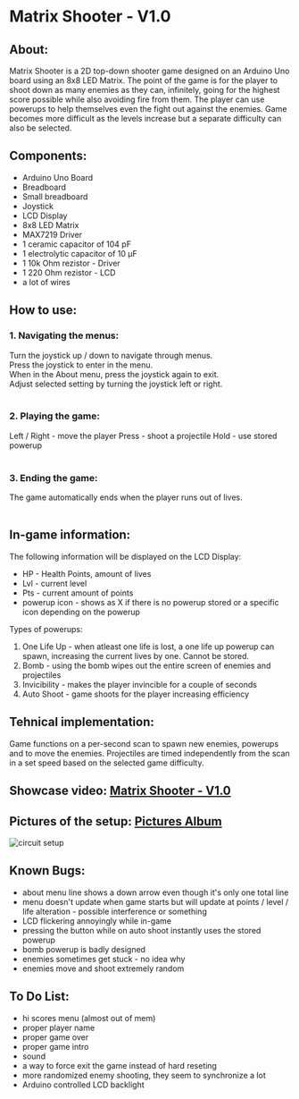 # Matrix Shooter - V1.0
## About:
Matrix Shooter is a 2D top-down shooter game designed on an Arduino Uno board using an 8x8 LED Matrix. The point of the game is for the player to shoot down as many enemies as they can, infinitely, going for the highest score possible while also avoiding fire from them. The player can use powerups to help themselves even the fight out against the enemies. Game becomes more difficult as the levels increase but a separate difficulty can also be selected. 

## Components:
* Arduino Uno Board
* Breadboard
* Small breadboard
* Joystick
* LCD Display
* 8x8 LED Matrix
* MAX7219 Driver
* 1 ceramic capacitor of 104 pF
* 1 electrolytic capacitor of 10 μF
* 1 10k Ohm rezistor - Driver
* 1 220 Ohm rezistor - LCD
* a lot of wires

## How to use:
### 1. Navigating the menus:
Turn the joystick up / down to navigate through menus.<br>
Press the joystick to enter in the menu.<br>
When in the About menu, press the joystick again to exit.<br>
Adjust selected setting by turning the joystick left or right.<br><br>

### 2. Playing the game:
Left / Right - move the player
Press - shoot a projectile
Hold - use stored powerup
<br><br>
### 3. Ending the game:
The game automatically ends when the player runs out of lives.
<br><br>
## In-game information:
The following information will be displayed on the LCD Display:
* HP - Health Points, amount of lives
* Lvl - current level
* Pts - current amount of points
* powerup icon - shows as X if there is no powerup stored or a specific icon depending on the powerup

Types of powerups:
1. One Life Up - when atleast one life is lost, a one life up powerup can spawn, increasing the current lives by one. Cannot be stored.
2. Bomb - using the bomb wipes out the entire screen of enemies and projectiles
3. Invicibility - makes the player invincible for a couple of seconds
4. Auto Shoot - game shoots for the player increasing efficiency

## Tehnical implementation:
Game functions on a per-second scan to spawn new enemies, powerups and to move the enemies. Projectiles are timed independently from the scan in a set speed based on the selected game difficulty. 

## Showcase video: [Matrix Shooter - V1.0](https://youtu.be/oumOWZD3_AE)

## Pictures of the setup: [Pictures Album](https://imgur.com/a/nXsVNII)
![circuit setup](https://i.imgur.com/vk1NrQW.jpg)

## Known Bugs:
- about menu line shows a down arrow even though it's only one total line
- menu doesn't update when game starts but will update at points / level / life alteration - possible interference or something
- LCD flickering annoyingly while in-game
- pressing the button while on auto shoot instantly uses the stored powerup
- bomb powerup is badly designed
- enemies sometimes get stuck - no idea why
- enemies move and shoot extremely random


## To Do List:
- hi scores menu (almost out of mem)
- proper player name
- proper game over
- proper game intro
- sound
- a way to force exit the game instead of hard reseting
- more randomized enemy shooting, they seem to synchronize a lot
- Arduino controlled LCD backlight
